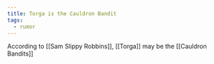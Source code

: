 ```yaml
---
title: Torga is the Cauldron Bandit
tags:
  - rumor
---
```


According to [[Sam Slippy Robbins]], [[Torga]] may be the [[Cauldron Bandits]]